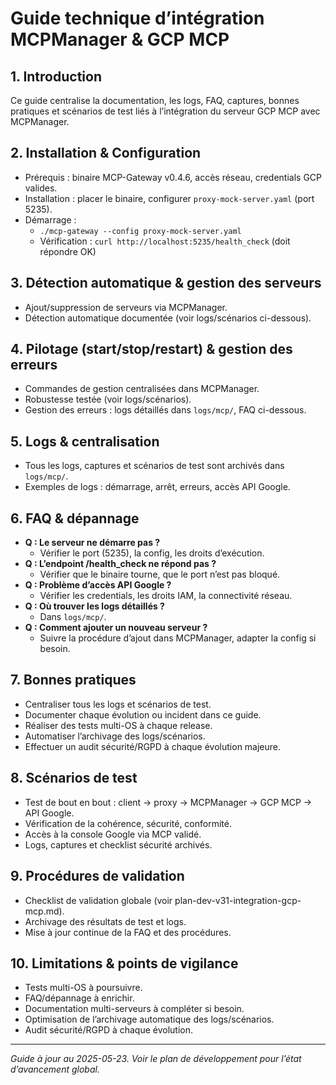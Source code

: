 # Guide technique d’intégration MCPManager & GCP MCP

## 1. Introduction

Ce guide centralise la documentation, les logs, FAQ, captures, bonnes pratiques et scénarios de test liés à l’intégration du serveur GCP MCP avec MCPManager.

## 2. Installation & Configuration

- Prérequis : binaire MCP-Gateway v0.4.6, accès réseau, credentials GCP valides.
- Installation : placer le binaire, configurer `proxy-mock-server.yaml` (port 5235).
- Démarrage :
  - `./mcp-gateway --config proxy-mock-server.yaml`
  - Vérification : `curl http://localhost:5235/health_check` (doit répondre OK)

## 3. Détection automatique & gestion des serveurs

- Ajout/suppression de serveurs via MCPManager.
- Détection automatique documentée (voir logs/scénarios ci-dessous).

## 4. Pilotage (start/stop/restart) & gestion des erreurs

- Commandes de gestion centralisées dans MCPManager.
- Robustesse testée (voir logs/scénarios).
- Gestion des erreurs : logs détaillés dans `logs/mcp/`, FAQ ci-dessous.

## 5. Logs & centralisation

- Tous les logs, captures et scénarios de test sont archivés dans `logs/mcp/`.
- Exemples de logs : démarrage, arrêt, erreurs, accès API Google.

## 6. FAQ & dépannage

- **Q : Le serveur ne démarre pas ?**
  - Vérifier le port (5235), la config, les droits d’exécution.
- **Q : L’endpoint /health_check ne répond pas ?**
  - Vérifier que le binaire tourne, que le port n’est pas bloqué.
- **Q : Problème d’accès API Google ?**
  - Vérifier les credentials, les droits IAM, la connectivité réseau.
- **Q : Où trouver les logs détaillés ?**
  - Dans `logs/mcp/`.
- **Q : Comment ajouter un nouveau serveur ?**
  - Suivre la procédure d’ajout dans MCPManager, adapter la config si besoin.

## 7. Bonnes pratiques

- Centraliser tous les logs et scénarios de test.
- Documenter chaque évolution ou incident dans ce guide.
- Réaliser des tests multi-OS à chaque release.
- Automatiser l’archivage des logs/scénarios.
- Effectuer un audit sécurité/RGPD à chaque évolution majeure.

## 8. Scénarios de test

- Test de bout en bout : client → proxy → MCPManager → GCP MCP → API Google.
- Vérification de la cohérence, sécurité, conformité.
- Accès à la console Google via MCP validé.
- Logs, captures et checklist sécurité archivés.

## 9. Procédures de validation

- Checklist de validation globale (voir plan-dev-v31-integration-gcp-mcp.md).
- Archivage des résultats de test et logs.
- Mise à jour continue de la FAQ et des procédures.

## 10. Limitations & points de vigilance

- Tests multi-OS à poursuivre.
- FAQ/dépannage à enrichir.
- Documentation multi-serveurs à compléter si besoin.
- Optimisation de l’archivage automatique des logs/scénarios.
- Audit sécurité/RGPD à chaque évolution.

---

*Guide à jour au 2025-05-23. Voir le plan de développement pour l’état d’avancement global.*
